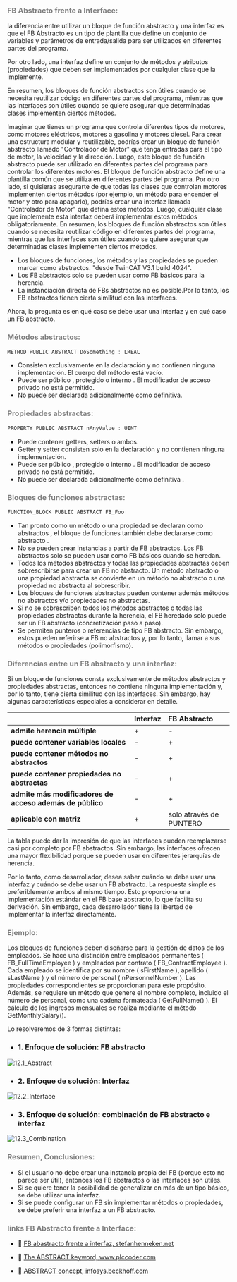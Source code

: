 ### <span style="color:grey"> FB Abstracto frente a Interface:</span>

la diferencia entre utilizar un bloque de función abstracto y una interfaz es que el FB Abstracto es un tipo de plantilla que define un conjunto de variables y parámetros de entrada/salida para ser utilizados en diferentes partes del programa. 

Por otro lado, una interfaz define un conjunto de métodos y atributos (propiedades) que deben ser implementados por cualquier clase que la implemente. 

En resumen, los bloques de función abstractos son útiles cuando se necesita reutilizar código en diferentes partes del programa, mientras que las interfaces son útiles cuando se quiere asegurar que determinadas clases implementen ciertos métodos.

Imaginar que tienes un programa que controla diferentes tipos de motores, como motores eléctricos, motores a gasolina y motores diesel. Para crear una estructura modular y reutilizable, podrías crear un bloque de función abstracto llamado "Controlador de Motor" que tenga entradas para el tipo de motor, la velocidad y la dirección. Luego, este bloque de función abstracto puede ser utilizado en diferentes partes del programa para controlar los diferentes motores. El bloque de función abstracto define una plantilla común que se utiliza en diferentes partes del programa. Por otro lado, si quisieras asegurarte de que todas las clases que controlan motores implementen ciertos métodos (por ejemplo, un método para encender el motor y otro para apagarlo), podrías crear una interfaz llamada "Controlador de Motor" que defina estos métodos. Luego, cualquier clase que implemente esta interfaz deberá implementar estos métodos obligatoriamente. En resumen, los bloques de función abstractos son útiles cuando se necesita reutilizar código en diferentes partes del programa, mientras que las interfaces son útiles cuando se quiere asegurar que determinadas clases implementen ciertos métodos.

- Los bloques de funciones, los métodos y las propiedades se pueden marcar como abstractos. "desde TwinCAT V3.1 build 4024".
- Los FB abstractos solo se pueden usar como FB básicos para la herencia.
- La instanciación directa de FBs abstractos no es posible.Por lo tanto, los FB abstractos tienen cierta similitud con las interfaces.

Ahora, la pregunta es en qué caso se debe usar una interfaz y en qué caso un FB abstracto.
### <span style="color:grey">Métodos abstractos:</span>
```javascript
METHOD PUBLIC ABSTRACT DoSomething : LREAL
```

- Consisten exclusivamente en la declaración y no contienen ninguna implementación. El cuerpo del método está vacío.
- Puede ser público , protegido o interno . El modificador de acceso privado no está permitido.
- No puede ser declarada adicionalmente como definitiva.
### <span style="color:grey">Propiedades abstractas:</span>
```javascript
PROPERTY PUBLIC ABSTRACT nAnyValue : UINT
```

- Puede contener getters, setters o ambos.
- Getter y setter consisten solo en la declaración y no contienen ninguna implementación.
- Puede ser público , protegido o interno . El modificador de acceso privado no está permitido.
- No puede ser declarada adicionalmente como definitiva .
### <span style="color:grey">Bloques de funciones abstractas:</span>
```javascript
FUNCTION_BLOCK PUBLIC ABSTRACT FB_Foo
```

- Tan pronto como un método o una propiedad se declaran como abstractos , el bloque de funciones también debe declararse como abstracto .
- No se pueden crear instancias a partir de FB abstractos. Los FB abstractos solo se pueden usar como FB básicos cuando se heredan.
- Todos los métodos abstractos y todas las propiedades abstractas deben sobrescribirse para crear un FB no abstracto. Un método abstracto o una propiedad abstracta se convierte en un método no abstracto o una propiedad no abstracta al sobrescribir.
- Los bloques de funciones abstractas pueden contener además métodos no abstractos y/o propiedades no abstractas.
- Si no se sobrescriben todos los métodos abstractos o todas las propiedades abstractas durante la herencia, el FB heredado solo puede ser un FB abstracto (concretización paso a paso).
- Se permiten punteros o referencias de tipo FB abstracto. Sin embargo, estos pueden referirse a FB no abstractos y, por lo tanto, llamar a sus métodos o propiedades (polimorfismo).
### <span style="color:grey">Diferencias entre un FB abstracto y una interfaz:</span>
Si un bloque de funciones consta exclusivamente de métodos abstractos y propiedades abstractas, entonces no contiene ninguna implementación y, por lo tanto, tiene cierta similitud con las interfaces. Sin embargo, hay algunas características especiales a considerar en detalle.

|  | **Interfaz**  | **FB Abstracto** |
|:------------- |:----------------| :-------------| 
| **admite herencia múltiple**         | + | - |
| **puede contener variables locales**       | - | + |
| **puede contener métodos no abstractos**          | - | + |
| **puede contener propiedades no abstractas**       | - | + |
| **admite más modificadores de acceso además de público**        | - | + | 
| **aplicable con matriz**      | + | solo através de PUNTERO |

La tabla puede dar la impresión de que las interfaces pueden reemplazarse casi por completo por FB abstractos. Sin embargo, las interfaces ofrecen una mayor flexibilidad porque se pueden usar en diferentes jerarquías de herencia.

Por lo tanto, como desarrollador, desea saber cuándo se debe usar una interfaz y cuándo se debe usar un FB abstracto. La respuesta simple es preferiblemente ambos al mismo tiempo. Esto proporciona una implementación estándar en el FB base abstracto, lo que facilita su derivación. Sin embargo, cada desarrollador tiene la libertad de implementar la interfaz directamente.
### <span style="color:grey">Ejemplo:</span>
Los bloques de funciones deben diseñarse para la gestión de datos de los empleados. Se hace una distinción entre empleados permanentes ( FB_FullTimeEmployee ) y empleados por contrato ( FB_ContractEmployee ). Cada empleado se identifica por su nombre ( sFirstName ), apellido ( sLastName ) y el número de personal ( nPersonnelNumber ). Las propiedades correspondientes se proporcionan para este propósito. Además, se requiere un método que genere el nombre completo, incluido el número de personal, como una cadena formateada ( GetFullName() ). El cálculo de los ingresos mensuales se realiza mediante el método GetMonthlySalary().

Lo resolveremos de 3 formas distintas:

- ### 1. Enfoque de solución: FB abstracto
![12.1_Abstract](../imagenes/12.1_Abstract.png)

- ### 2. Enfoque de solución: Interfaz
![12.2_Interface](../imagenes/12.2_Interface.png)

- ### 3. Enfoque de solución: combinación de FB abstracto e interfaz
![12.3_Combination](../imagenes/12.3_Combination.png)
### <span style="color:grey">Resumen, Conclusiones:</span>
- Si el usuario no debe crear una instancia propia del FB (porque esto no parece ser útil), entonces los FB abstractos o las interfaces son útiles.
- Si se quiere tener la posibilidad de generalizar en más de un tipo básico, se debe utilizar una interfaz.
- Si se puede configurar un FB sin implementar métodos o propiedades, se debe preferir una interfaz a un FB abstracto.
### <span style="color:grey">links FB Abstracto frente a Interface:</span>
- 🔗 [FB abastracto frente a interfaz, stefanhenneken.net](https://stefanhenneken.net/2020/12/13/iec-61131-3-abstract-fb-vs-interface/)

- 🔗 [The ABSTRACT keyword, www.plccoder.com ](https://www.plccoder.com/abstract/)

- 🔗 [ABSTRACT concept, infosys.beckhoff.com ](https://infosys.beckhoff.com/english.php?content=../content/1033/tc3_plc_intro/6413748235.html&id=)
